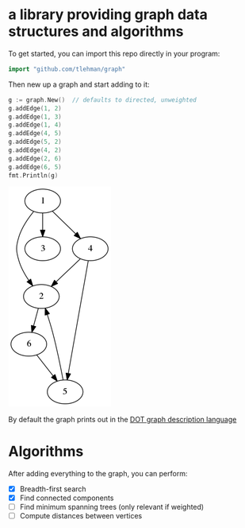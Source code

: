 # a library providing graph data structures and algorithms

To get started, you can import this repo directly in your program:

``` go
import "github.com/tlehman/graph"
```

Then new up a graph and start adding to it:

``` go
g := graph.New()  // defaults to directed, unweighted
g.addEdge(1, 2)
g.addEdge(1, 3)
g.addEdge(1, 4)
g.addEdge(4, 5)
g.addEdge(5, 2)
g.addEdge(4, 2)
g.addEdge(2, 6)
g.addEdge(6, 5)
fmt.Println(g)
```

![graph image](graph.png)

By default the graph prints out in the <a href="https://en.wikipedia.org/wiki/DOT_(graph_description_language">DOT graph description language</a>

# Algorithms
After adding everything to the graph, you can perform:

- [x] Breadth-first search
- [x] Find connected components
- [ ] Find minimum spanning trees (only relevant if weighted)
- [ ] Compute distances between vertices
